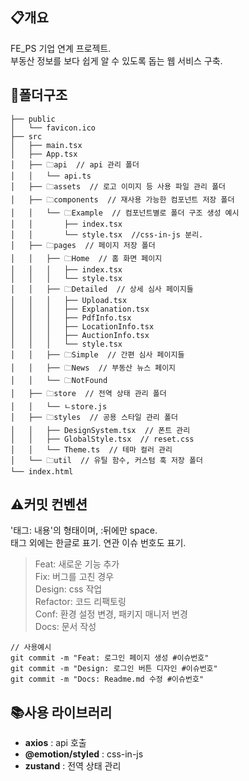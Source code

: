 ## 📋개요

FE_PS 기업 연계 프로젝트.  
부동산 정보를 보다 쉽게 알 수 있도록 돕는 웹 서비스 구축.

## 📁폴더구조

```
├── public
│   └── favicon.ico
├── src
│   ├── main.tsx
│   ├── App.tsx
│   ├── 🗀api  // api 관리 폴더
│   │   └── api.ts
│   ├── 🗀assets  // 로고 이미지 등 사용 파일 관리 폴더
│   ├── 🗀components  // 재사용 가능한 컴포넌트 저장 폴더
│   │   └── 🗀Example  // 컴포넌트별로 폴더 구조 생성 예시
│   │       ├── index.tsx
│   │       └── style.tsx  //css-in-js 분리.
│   ├── 🗀pages  // 페이지 저장 폴더
│   │   ├── 🗀Home  // 홈 화면 페이지
│   │   │   ├── index.tsx
│   │   │   └── style.tsx
│   │   ├── 🗀Detailed  // 상세 심사 페이지들
│   │   │   ├── Upload.tsx
│   │   │   ├── Explanation.tsx
│   │   │   ├── PdfInfo.tsx
│   │   │   ├── LocationInfo.tsx
│   │   │   ├── AuctionInfo.tsx
│   │   │   └── style.tsx
│   │   ├── 🗀Simple  // 간편 심사 페이지들
│   │   ├── 🗀News  // 부동산 뉴스 페이지
│   │   └── 🗀NotFound
│   ├── 🗀store  // 전역 상태 관리 폴더
│   │   └── ㄴstore.js
│   ├── 🗀styles  // 공용 스타일 관리 폴더
│   │   ├── DesignSystem.tsx  // 폰트 관리
│   │   ├── GlobalStyle.tsx  // reset.css
│   │   └── Theme.ts  // 테마 컬러 관리
│   └── 🗀util  // 유틸 함수, 커스텀 훅 저장 폴더
└── index.html
```

## ⚠️커밋 컨벤션

'태그: 내용'의 형태이며, :뒤에만 space.  
태그 외에는 한글로 표기.
연관 이슈 번호도 표기.

> Feat: 새로운 기능 추가  
> Fix: 버그를 고친 경우  
> Design: css 작업  
> Refactor: 코드 리팩토링  
> Conf: 환경 설정 변경, 패키지 매니저 변경  
> Docs: 문서 작성

```
// 사용예시
git commit -m "Feat: 로그인 페이지 생성 #이슈번호"
git commit -m "Design: 로그인 버튼 디자인 #이슈번호"
git commit -m "Docs: Readme.md 수정 #이슈번호"
```

## 📚사용 라이브러리

- **axios** : api 호출
- **@emotion/styled** : css-in-js
- **zustand** : 전역 상태 관리
